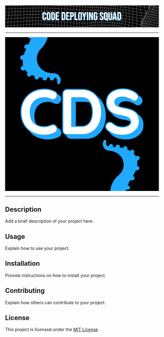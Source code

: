 ![Banner](https://github.com/CodeDeployingSquad/.github/blob/7d0065f87db1cd0217757427e3e16a9acbb57ef6/profile/cds_top_banner.png)

---

<p align="center">
  <img src="https://github.com/CodeDeployingSquad/.github/blob/7d0065f87db1cd0217757427e3e16a9acbb57ef6/profile/cds.png" alt="Logo">
</p>

---

## Description

Add a brief description of your project here.

## Usage

Explain how to use your project.

## Installation

Provide instructions on how to install your project.

## Contributing

Explain how others can contribute to your project.

## License

This project is licensed under the [MIT License](LICENSE).

